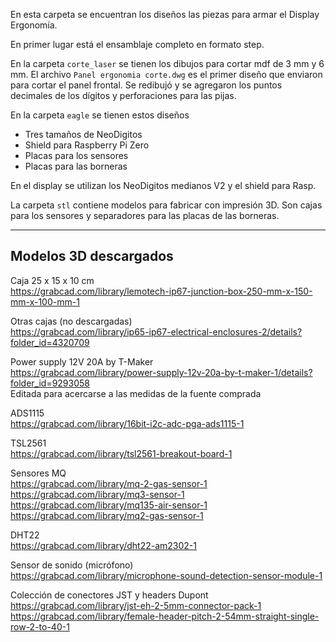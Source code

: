 En esta carpeta se encuentran los diseños las piezas para armar el
Display Ergonomía.

En primer lugar está el ensamblaje completo en formato step.

En la carpeta `corte_laser` se tienen los dibujos para cortar mdf de 3 mm y 6 mm. 
El archivo `Panel ergonomia corte.dwg` es el primer diseño que enviaron para 
cortar el panel frontal. Se redibujó y se agregaron los puntos decimales de 
los dígitos y perforaciones para las pijas.  

En la carpeta `eagle` se tienen estos diseños
- Tres tamaños de NeoDigitos
- Shield para Raspberry Pi Zero
- Placas para los sensores
- Placas para las borneras

En el display se utilizan los NeoDigitos medianos V2 y el shield para Rasp.

La carpeta `stl` contiene modelos para fabricar con impresión 3D. Son cajas
para los sensores y separadores para las placas de las borneras.

----

## Modelos 3D descargados  

Caja 25 x 15 x 10 cm  
https://grabcad.com/library/lemotech-ip67-junction-box-250-mm-x-150-mm-x-100-mm-1  

Otras cajas (no descargadas)  
https://grabcad.com/library/ip65-ip67-electrical-enclosures-2/details?folder_id=4320709  

Power supply 12V 20A by T-Maker  
https://grabcad.com/library/power-supply-12v-20a-by-t-maker-1/details?folder_id=9293058  
Editada para acercarse a las medidas de la fuente comprada  

ADS1115  
https://grabcad.com/library/16bit-i2c-adc-pga-ads1115-1  

TSL2561  
https://grabcad.com/library/tsl2561-breakout-board-1  

Sensores MQ  
https://grabcad.com/library/mq-2-gas-sensor-1  
https://grabcad.com/library/mq3-sensor-1  
https://grabcad.com/library/mq135-air-sensor-1  
https://grabcad.com/library/mq2-gas-sensor-1  

DHT22  
https://grabcad.com/library/dht22-am2302-1  

Sensor de sonido (micrófono)  
https://grabcad.com/library/microphone-sound-detection-sensor-module-1  

Colección de conectores JST y headers Dupont  
https://grabcad.com/library/jst-eh-2-5mm-connector-pack-1  
https://grabcad.com/library/female-header-pitch-2-54mm-straight-single-row-2-to-40-1  
